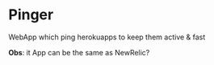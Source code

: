 Pinger
======

WebApp which ping herokuapps to keep them active &amp; fast


__Obs__: it App can be the same as NewRelic?

